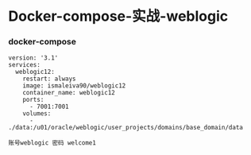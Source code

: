 # Docker-compose-实战-weblogic

### docker-compose

```
version: '3.1'
services:
  weblogic12:
    restart: always
    image: ismaleiva90/weblogic12
    container_name: weblogic12
    ports:
      - 7001:7001
    volumes:
      - ./data:/u01/oracle/weblogic/user_projects/domains/base_domain/data
```

```
账号weblogic 密码 welcome1
```


